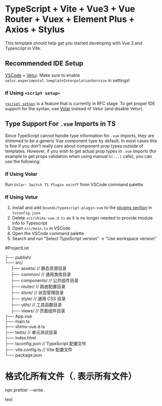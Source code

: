 # TypeScript + Vite + Vue3 + Vue Router + Vuex + Element Plus + Axios + Stylus

This template should help get you started developing with Vue 3 and Typescript in Vite.

## Recommended IDE Setup

[VSCode](https://code.visualstudio.com/) + [Vetur](https://marketplace.visualstudio.com/items?itemName=octref.vetur). Make sure to enable `vetur.experimental.templateInterpolationService` in settings!

### If Using `<script setup>`

[`<script setup>`](https://github.com/vuejs/rfcs/pull/227) is a feature that is currently in RFC stage. To get proper IDE support for the syntax, use [Volar](https://marketplace.visualstudio.com/items?itemName=johnsoncodehk.volar) instead of Vetur (and disable Vetur).

## Type Support For `.vue` Imports in TS

Since TypeScript cannot handle type information for `.vue` imports, they are shimmed to be a generic Vue component type by default. In most cases this is fine if you don't really care about component prop types outside of templates. However, if you wish to get actual prop types in `.vue` imports (for example to get props validation when using manual `h(...)` calls), you can use the following:

### If Using Volar

Run `Volar: Switch TS Plugin on/off` from VSCode command palette.

### If Using Vetur

1. Install and add `@vuedx/typescript-plugin-vue` to the [plugins section](https://www.typescriptlang.org/tsconfig#plugins) in `tsconfig.json`
2. Delete `src/shims-vue.d.ts` as it is no longer needed to provide module info to Typescript
3. Open `src/main.ts` in VSCode
4. Open the VSCode command palette
5. Search and run "Select TypeScript version" -> "Use workspace version"

#ProjectList

├── publish/  
└── src/  
&nbsp;&nbsp;&nbsp;&nbsp;&nbsp;├── assets/ // 静态资源目录  
&nbsp;&nbsp;&nbsp;&nbsp;&nbsp;├── common/ // 通用类库目录  
&nbsp;&nbsp;&nbsp;&nbsp;&nbsp;├── components/ // 公共组件目录  
&nbsp;&nbsp;&nbsp;&nbsp;&nbsp;├── router/ // 路由配置目录  
&nbsp;&nbsp;&nbsp;&nbsp;&nbsp;├── store/ // 状态管理目录  
&nbsp;&nbsp;&nbsp;&nbsp;&nbsp;├── style/ // 通用 CSS 目录  
&nbsp;&nbsp;&nbsp;&nbsp;&nbsp;├── utils/ // 工具函数目录  
&nbsp;&nbsp;&nbsp;&nbsp;&nbsp;├── views/ // 页面组件目录  
├── App.vue  
├── main.ts  
├── shims-vue.d.ts  
├── tests/ // 单元测试目录  
├── index.html  
├── tsconfig.json // TypeScript 配置文件  
├── vite.config.ts // Vite 配置文件  
└── package.json


# 格式化所有文件（. 表示所有文件）
npx prettier --write .

test

